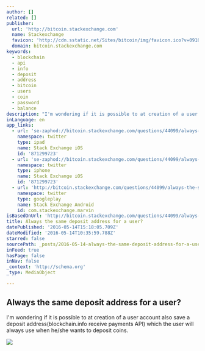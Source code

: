 ```yaml
---
author: []
related: []
publisher:
  url: 'http://bitcoin.stackexchange.com'
  name: Stackexchange
  favicon: 'http://cdn.sstatic.net/Sites/bitcoin/img/favicon.ico?v=0910168c5c65'
  domain: bitcoin.stackexchange.com
keywords:
  - blockchain
  - api
  - info
  - deposit
  - address
  - bitcoin
  - users
  - coin
  - password
  - balance
description: "I'm wondering if it is possible to at creation of a user account also save a deposit address(blockchain.info receive payments API) which the user will always use when he/she wants to deposit coins."
inLanguage: en
app_links:
  - url: 'se-zaphod://bitcoin.stackexchange.com/questions/44099/always-the-same-deposit-address-for-a-user'
    namespace: twitter
    type: ipad
    name: Stack Exchange iOS
    id: '871299723'
  - url: 'se-zaphod://bitcoin.stackexchange.com/questions/44099/always-the-same-deposit-address-for-a-user'
    namespace: twitter
    type: iphone
    name: Stack Exchange iOS
    id: '871299723'
  - url: 'http://bitcoin.stackexchange.com/questions/44099/always-the-same-deposit-address-for-a-user'
    namespace: twitter
    type: googleplay
    name: Stack Exchange Android
    id: com.stackexchange.marvin
isBasedOnUrl: 'http://bitcoin.stackexchange.com/questions/44099/always-the-same-deposit-address-for-a-user'
title: Always the same deposit address for a user?
datePublished: '2016-05-14T15:18:05.709Z'
dateModified: '2016-05-14T10:35:59.788Z'
starred: false
sourcePath: _posts/2016-05-14-always-the-same-deposit-address-for-a-user.md
inFeed: true
hasPage: false
inNav: false
_context: 'http://schema.org'
_type: MediaObject

---
```

<article style=""><h1>Always the same deposit address for a user?</h1><p>I'm wondering if it is possible to at creation of a user account also save a deposit address(blockchain.info receive payments API) which the user will always use when he/she wants to deposit coins.</p><img src="http://cdn.sstatic.net/Sites/bitcoin/img/apple-touch-icon.png?v=a43e5a337e6b&amp;a" /></article>